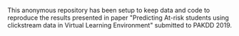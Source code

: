 This anonymous repository has been setup to keep data and code to reproduce the results presented in paper "Predicting At-risk students using clickstream data in Virtual Learning Environment" submitted to PAKDD 2019.
